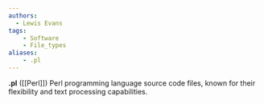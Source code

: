 ```yaml
---
authors:
  - Lewis Evans
tags:
    - Software
    - File_types
aliases:
    - .pl
---
```

**.pl** ([[Perl]]) Perl programming language source code files, known for their flexibility and text processing capabilities.

